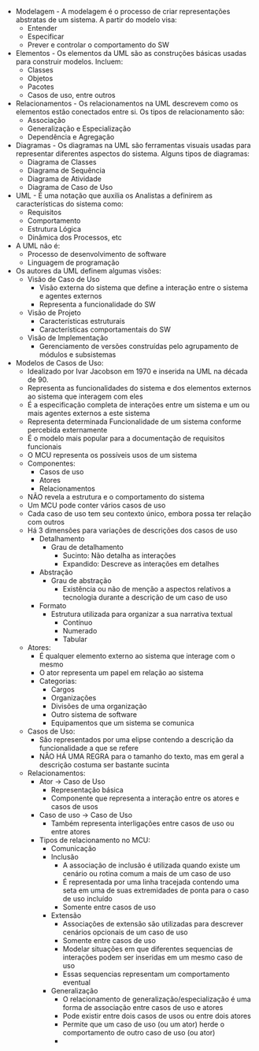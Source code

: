 - Modelagem - A modelagem é o processo de criar representações abstratas de um sistema.
	A partir do modelo visa:
	- Entender
	- Especificar
	- Prever e controlar o comportamento do SW
- Elementos - Os elementos da UML são as construções básicas usadas para construir modelos.
	Incluem:
	- Classes
	- Objetos
	- Pacotes
	- Casos de uso, entre outros 
- Relacionamentos - Os relacionamentos na UML descrevem como os elementos estão conectados entre si.
	Os tipos de relacionamento são:
	- Associação
	- Generalização e Especialização
	- Dependência e Agregação
- Diagramas - Os diagramas na UML são ferramentas visuais usadas para representar diferentes aspectos do sistema.
	Alguns tipos de diagramas:
	- Diagrama de Classes
	- Diagrama de Sequência
	- Diagrama de Atividade
	- Diagrama de Caso de Uso
- UML - É uma notação que auxilia os Analistas a definirem as características do sistema como:
	- Requisitos
	- Comportamento
	- Estrutura Lógica
	- Dinâmica dos Processos, etc
- A UML não é:
	- Processo de desenvolvimento de software
	- Linguagem de programação
- Os autores da UML definem algumas visões:
	- Visão de Caso de Uso
		- Visão externa do sistema que define a interação entre o sistema e agentes externos
		- Representa a funcionalidade do SW
	- Visão de Projeto
		- Características estruturais
		- Características comportamentais do SW
	- Visão de Implementação
		- Gerenciamento de versões construídas pelo agrupamento de módulos e subsistemas
- Modelos de Casos de Uso:
	- Idealizado por Ivar Jacobson em 1970 e inserida na UML na década de 90.
	- Representa as funcionalidades do sistema e dos elementos externos ao sistema que interagem com eles
	- É a especificação completa de interações entre um sistema e um ou mais agentes externos a este sistema
	- Representa determinada Funcionalidade de um sistema conforme percebida externamente
	- É o modelo mais popular para a documentação de requisitos funcionais
	- O MCU representa os possíveis usos de um sistema
	- Componentes:
		- Casos de uso
		- Atores
		- Relacionamentos
	- NÃO revela a estrutura e o comportamento do sistema
	- Um MCU pode conter vários casos de uso
	- Cada caso de uso tem seu contexto único, embora possa ter relação com outros
	- Há 3 dimensões para variações de descrições dos casos de uso
		- Detalhamento
			- Grau de detalhamento
				- Sucinto: Não detalha as interações
				- Expandido: Descreve as interações em detalhes
		- Abstração
			- Grau de abstração
				- Existência ou não de menção a aspectos relativos a tecnologia durante a descrição de um caso de uso
		- Formato
			- Estrutura utilizada para organizar a sua narrativa textual
				- Contínuo
				- Numerado
				- Tabular
	- Atores:
		- É qualquer elemento externo ao sistema que interage com o mesmo
		- O ator representa um papel em relação ao sistema
		- Categorias:
			- Cargos
			- Organizações
			- Divisões de uma organização
			- Outro sistema de software
			- Equipamentos que um sistema se comunica
	- Casos de Uso:
		- São representados por uma elipse contendo a descrição da funcionalidade a que se refere
		- NÃO HÁ UMA REGRA para o tamanho do texto, mas em geral a descrição costuma ser bastante sucinta
	- Relacionamentos:
		- Ator → Caso de Uso
			- Representação básica
			- Componente que representa a interação entre os atores e casos de usos
		- Caso de uso → Caso de Uso
			- Também representa interligações entre casos de uso ou entre atores
		- Tipos de relacionamento no MCU:
			- Comunicação
			- Inclusão
				- A associação de inclusão é utilizada quando existe um cenário ou rotina comum a mais de um caso de uso
				- É representada por uma linha tracejada contendo uma seta em uma de suas extremidades de ponta para o caso de uso incluído
				- Somente entre casos de uso
			- Extensão
				- Associações de extensão são utilizadas para descrever cenários opcionais de um caso de uso
				- Somente entre casos de uso
				- Modelar situações em que diferentes sequencias de interações podem ser inseridas em um mesmo caso de uso
				- Essas sequencias representam um comportamento eventual
			- Generalização
				- O relacionamento de generalização/especialização  é uma forma de associação entre casos de uso e atores
				- Pode existir entre dois casos de usos ou entre dois atores
				- Permite que um caso de uso (ou um ator) herde o comportamento de outro caso de uso (ou ator)
				- 